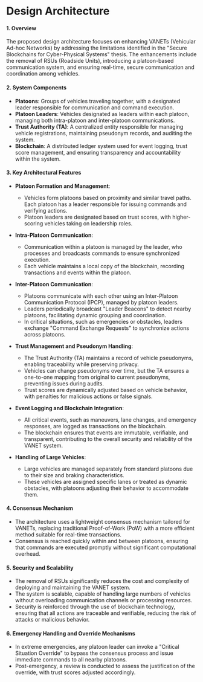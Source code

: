 # Design Architecture

#### 1. **Overview**
   The proposed design architecture focuses on enhancing VANETs (Vehicular Ad-hoc Networks) by addressing the limitations identified in the "Secure Blockchains for Cyber-Physical Systems" thesis. The enhancements include the removal of RSUs (Roadside Units), introducing a platoon-based communication system, and ensuring real-time, secure communication and coordination among vehicles.

#### 2. **System Components**
   - **Platoons**: Groups of vehicles traveling together, with a designated leader responsible for communication and command execution.
   - **Platoon Leaders**: Vehicles designated as leaders within each platoon, managing both intra-platoon and inter-platoon communications.
   - **Trust Authority (TA)**: A centralized entity responsible for managing vehicle registrations, maintaining pseudonym records, and auditing the system.
   - **Blockchain**: A distributed ledger system used for event logging, trust score management, and ensuring transparency and accountability within the system.

#### 3. **Key Architectural Features**
   - **Platoon Formation and Management**:
     - Vehicles form platoons based on proximity and similar travel paths. Each platoon has a leader responsible for issuing commands and verifying actions.
     - Platoon leaders are designated based on trust scores, with higher-scoring vehicles taking on leadership roles.

   - **Intra-Platoon Communication**:
     - Communication within a platoon is managed by the leader, who processes and broadcasts commands to ensure synchronized execution.
     - Each vehicle maintains a local copy of the blockchain, recording transactions and events within the platoon.

   - **Inter-Platoon Communication**:
     - Platoons communicate with each other using an Inter-Platoon Communication Protocol (IPCP), managed by platoon leaders.
     - Leaders periodically broadcast "Leader Beacons" to detect nearby platoons, facilitating dynamic grouping and coordination.
     - In critical situations, such as emergencies or obstacles, leaders exchange "Command Exchange Requests" to synchronize actions across platoons.

   - **Trust Management and Pseudonym Handling**:
     - The Trust Authority (TA) maintains a record of vehicle pseudonyms, enabling traceability while preserving privacy.
     - Vehicles can change pseudonyms over time, but the TA ensures a one-to-one mapping from original to current pseudonyms, preventing issues during audits.
     - Trust scores are dynamically adjusted based on vehicle behavior, with penalties for malicious actions or false signals.

   - **Event Logging and Blockchain Integration**:
     - All critical events, such as maneuvers, lane changes, and emergency responses, are logged as transactions on the blockchain.
     - The blockchain ensures that events are immutable, verifiable, and transparent, contributing to the overall security and reliability of the VANET system.

   - **Handling of Large Vehicles**:
     - Large vehicles are managed separately from standard platoons due to their size and braking characteristics.
     - These vehicles are assigned specific lanes or treated as dynamic obstacles, with platoons adjusting their behavior to accommodate them.

#### 4. **Consensus Mechanism**
   - The architecture uses a lightweight consensus mechanism tailored for VANETs, replacing traditional Proof-of-Work (PoW) with a more efficient method suitable for real-time transactions.
   - Consensus is reached quickly within and between platoons, ensuring that commands are executed promptly without significant computational overhead.

#### 5. **Security and Scalability**
   - The removal of RSUs significantly reduces the cost and complexity of deploying and maintaining the VANET system.
   - The system is scalable, capable of handling large numbers of vehicles without overloading communication channels or processing resources.
   - Security is reinforced through the use of blockchain technology, ensuring that all actions are traceable and verifiable, reducing the risk of attacks or malicious behavior.

#### 6. **Emergency Handling and Override Mechanisms**
   - In extreme emergencies, any platoon leader can invoke a "Critical Situation Override" to bypass the consensus process and issue immediate commands to all nearby platoons.
   - Post-emergency, a review is conducted to assess the justification of the override, with trust scores adjusted accordingly.
